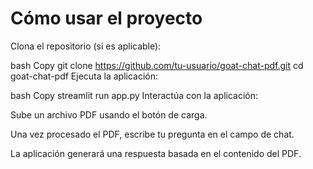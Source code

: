 # Cómo usar el proyecto
Clona el repositorio (si es aplicable):

bash
Copy
git clone https://github.com/tu-usuario/goat-chat-pdf.git
cd goat-chat-pdf
Ejecuta la aplicación:

bash
Copy
streamlit run app.py
Interactúa con la aplicación:

Sube un archivo PDF usando el botón de carga.

Una vez procesado el PDF, escribe tu pregunta en el campo de chat.

La aplicación generará una respuesta basada en el contenido del PDF.
